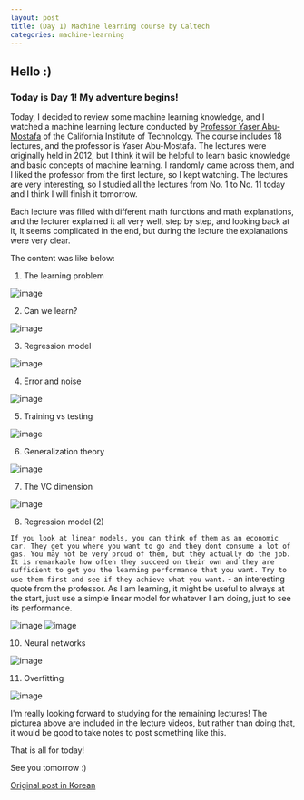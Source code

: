 ```yaml
---
layout: post
title: (Day 1) Machine learning course by Caltech
categories: machine-learning
---
```


## Hello :)

### Today is Day 1! My adventure begins!

Today, I decided to review some machine learning knowledge, and I watched a machine learning lecture conducted by [Professor Yaser Abu-Mostafa](https://youtu.be/mbyG85GZ0PI?list=PLD63A284B7615313A) of the California Institute of Technology. The course includes 18 lectures, and the professor is Yaser Abu-Mostafa. The lectures were originally held in 2012, but I think it will be helpful to learn basic knowledge and basic concepts of machine learning. I randomly came across them, and I liked the professor from the first lecture, so I kept watching. The lectures are very interesting, so I studied all the lectures from No. 1 to No. 11 today and I think I will finish it tomorrow.

Each lecture was filled with different math functions and math explanations, and the lecturer explained it all very well, step by step, and looking back at it, it seems complicated in the end, but during the lecture the explanations were very clear.

The content was like below:

1. The learning problem

![image](https://github.com/ivanstudyblog/ivanstudyblog.github.io/assets/167014511/2f4cd129-9ad9-45e3-9566-cdc7e607235e)

2. Can we learn?

![image](https://github.com/ivanstudyblog/ivanstudyblog.github.io/assets/167014511/ccd61c69-7e7f-40d1-a327-bd2949a578df)

3. Regression model

![image](https://github.com/ivanstudyblog/ivanstudyblog.github.io/assets/167014511/5deb5594-056a-4367-9461-10157c4f7182)

4. Error and noise

![image](https://github.com/ivanstudyblog/ivanstudyblog.github.io/assets/167014511/46d227da-8fb2-48d4-abee-2d7c21774930)

5. Training vs testing

![image](https://github.com/ivanstudyblog/ivanstudyblog.github.io/assets/167014511/01250297-f863-4705-a381-aa27de575242)

6. Generalization theory

![image](https://github.com/ivanstudyblog/ivanstudyblog.github.io/assets/167014511/3bc782e0-6a8b-48c7-9d87-07a096d7649b)

7. The VC dimension

![image](https://github.com/ivanstudyblog/ivanstudyblog.github.io/assets/167014511/dc959ed8-0c32-43da-824a-eda94db24f5a)

8. Regression model (2)

`If you look at linear models, you can think of them as an economic car. They get you where you want to go and they dont consume a lot of gas. You may not be very proud of them, but they actually do the job. It is remarkable how often they succeed on their own and they are sufficient to get you the learning performance that you want. Try to use them first and see if they achieve what you want.` - an interesting quote from the professor. As I am learning, it might be useful to always at the start, just use a simple linear model for whatever I am doing, just to see its performance.

![image](https://github.com/ivanstudyblog/ivanstudyblog.github.io/assets/167014511/33379d3b-a7df-4a7a-aeb4-89d28e3dc43b)
![image](https://github.com/ivanstudyblog/ivanstudyblog.github.io/assets/167014511/7990bc1a-5a44-4f90-a3c8-31363936f642)

10. Neural networks

![image](https://github.com/ivanstudyblog/ivanstudyblog.github.io/assets/167014511/f42821ca-4c01-413a-bf18-56196f074c37)

11. Overfitting

![image](https://github.com/ivanstudyblog/ivanstudyblog.github.io/assets/167014511/3af02a03-f722-41d4-be4a-462ca63ff57b)

I'm really looking forward to studying for the remaining lectures! The picturea above are included in the lecture videos, but rather than doing that, it would be good to take notes to post something like this.

That is all for today!

See you tomorrow :)

[Original post in Korean](https://50daysml.blogspot.com/2024/01/day-1-machine-learning-course-by-caltech.html)
